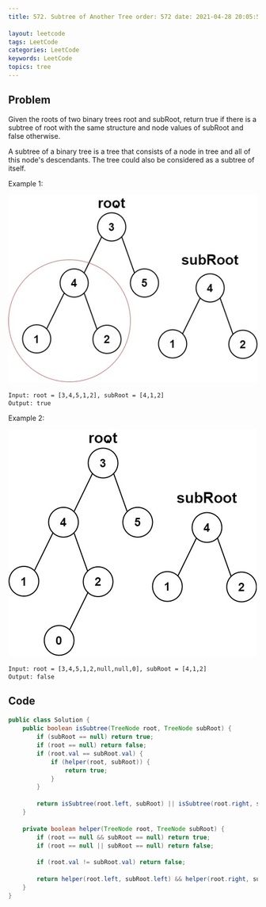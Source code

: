 ```yaml
---
title: 572. Subtree of Another Tree order: 572 date: 2021-04-28 20:05:50

layout: leetcode 
tags: LeetCode 
categories: LeetCode 
keywords: LeetCode 
topics: tree
---
```


## Problem

Given the roots of two binary trees root and subRoot, return true if there is a subtree of root with the same structure
and node values of subRoot and false otherwise.

A subtree of a binary tree is a tree that consists of a node in tree and all of this node's descendants. The tree could
also be considered as a subtree of itself.

Example 1:

![image tooltip here](./assets/572-1.jpeg)

```
Input: root = [3,4,5,1,2], subRoot = [4,1,2]
Output: true
```

Example 2:

![image tooltip here](./assets/572-2.jpeg)

```
Input: root = [3,4,5,1,2,null,null,0], subRoot = [4,1,2]
Output: false
```

## Code

```java
public class Solution {
    public boolean isSubtree(TreeNode root, TreeNode subRoot) {
        if (subRoot == null) return true;
        if (root == null) return false;
        if (root.val == subRoot.val) {
            if (helper(root, subRoot)) {
                return true;
            }
        }

        return isSubtree(root.left, subRoot) || isSubtree(root.right, subRoot);
    }

    private boolean helper(TreeNode root, TreeNode subRoot) {
        if (root == null && subRoot == null) return true;
        if (root == null || subRoot == null) return false;

        if (root.val != subRoot.val) return false;

        return helper(root.left, subRoot.left) && helper(root.right, subRoot.right);
    }
}
```
